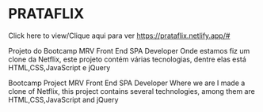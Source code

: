 # PRATAFLIX

Click here to view/Clique aqui para ver
https://prataflix.netlify.app/#

Projeto do Bootcamp MRV Front End SPA Developer
Onde estamos fiz um clone da Netflix, este projeto contém várias tecnologias, dentre elas está HTML,CSS,JavaScript e jQuery

Bootcamp Project MRV Front End SPA Developer
Where we are I made a clone of Netflix, this project contains several technologies, among them are HTML,CSS,JavaScript and jQuery
